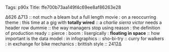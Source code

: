 Tags:  p90x
Title: ffe700b73aa149f4c69ee8af86263e28
  
∆626 ∆713 :: not much a bleam but a full length movie : on a reoccurring theme : this time at a gig with **totally wired** :: a _charlie sierra victor_ needs a header row dummie :: the way managers stop using reason : the definition of production ready :: pierce : boom : lisergically : **floating in space** :: how important is the data model : in infographics :: sho-bi-try :: curry for walkers : in exchange for bike mechanics : brittish style :: 2412∆